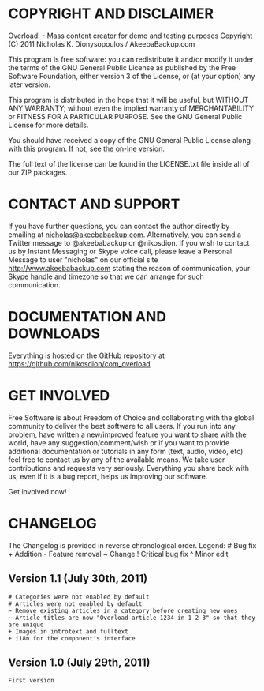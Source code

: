 COPYRIGHT AND DISCLAIMER
========================

Overload! - Mass content creator for demo and testing purposes
Copyright (C) 2011  Nicholas K. Dionysopoulos / AkeebaBackup.com

This program is free software: you can redistribute it and/or modify
it under the terms of the GNU General Public License as published by
the Free Software Foundation, either version 3 of the License, or
(at your option) any later version.

This program is distributed in the hope that it will be useful,
but WITHOUT ANY WARRANTY; without even the implied warranty of
MERCHANTABILITY or FITNESS FOR A PARTICULAR PURPOSE.  See the
GNU General Public License for more details.

You should have received a copy of the GNU General Public License
along with this program.  If not, see [the on-lne version](http://www.gnu.org/licenses/).

The full text of the license can be found in the LICENSE.txt file inside all of
our ZIP packages.

CONTACT AND SUPPORT
===================

If you have further questions, you can contact the author directly by emailing
at nicholas@akeebabackup.com. Alternatively, you can send a Twitter message to
@akeebabackup or @nikosdion. If you wish to contact us by Instant Messaging or
Skype voice call, please leave a Personal Message to user "nicholas" on our
official site http://www.akeebabackup.com stating the reason of communication,
your Skype handle and timezone so that we can arrange for such communication.

DOCUMENTATION AND DOWNLOADS
===========================

Everything is hosted on the GitHub repository at
https://github.com/nikosdion/com_overload

GET INVOLVED
============

Free Software is about Freedom of Choice and collaborating with the global
community to deliver the best software to all users. If you run into any
problem, have written a new/improved feature you want to share with the world,
have any suggestion/comment/wish or if you want to provide additional
documentation or tutorials in any form (text, audio, video, etc) feel free to
contact us by any of the available means. We take user contributions and
requests very seriously. Everything you share back with us, even if it is a bug
report, helps us improving our software.

Get involved now!

CHANGELOG
=========

The Changelog is provided in reverse chronological order.
Legend: # Bug fix     + Addition     - Feature removal     ~ Change    ! Critical bug fix     ^ Minor edit


Version 1.1 (July 30th, 2011)
-----------------------------
	# Categories were not enabled by default
	# Articles were not enabled by default
	~ Remove existing articles in a category before creating new ones
	~ Article titles are now "Overload article 1234 in 1-2-3" so that they are unique
	+ Images in introtext and fulltext
	+ i18n for the component's interface

Version 1.0 (July 29th, 2011)
-----------------------------
	First version